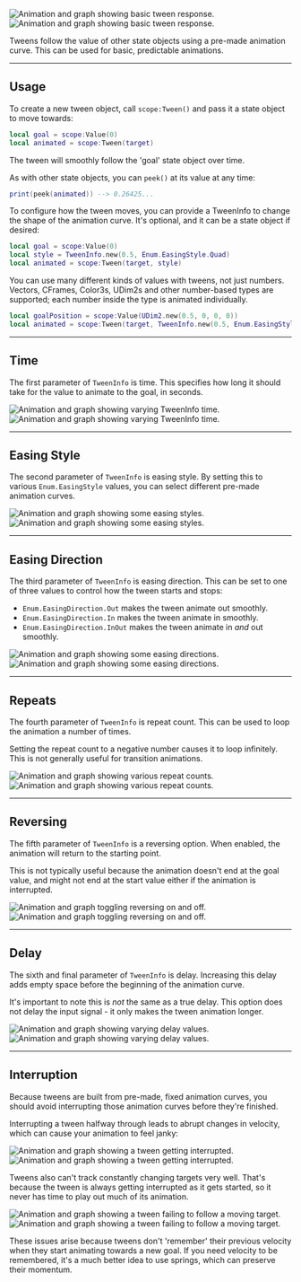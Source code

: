 ![Animation and graph showing basic tween response.](Step-Basic-Dark.png#only-dark)
![Animation and graph showing basic tween response.](Step-Basic-Light.png#only-light)

Tweens follow the value of other state objects using a pre-made animation curve.
This can be used for basic, predictable animations.

-----

## Usage

To create a new tween object, call `scope:Tween()` and pass it a state object to
move towards:

```Lua
local goal = scope:Value(0)
local animated = scope:Tween(target)
```

The tween will smoothly follow the 'goal' state object over time.

As with other state objects, you can `peek()` at its value at any time:

```Lua
print(peek(animated)) --> 0.26425...
```

To configure how the tween moves, you can provide a TweenInfo to change the
shape of the animation curve. It's optional, and it can be a state object if
desired:

```Lua
local goal = scope:Value(0)
local style = TweenInfo.new(0.5, Enum.EasingStyle.Quad)
local animated = scope:Tween(target, style)
```

You can use many different kinds of values with tweens, not just numbers.
Vectors, CFrames, Color3s, UDim2s and other number-based types are supported;
each number inside the type is animated individually.

```Lua
local goalPosition = scope:Value(UDim2.new(0.5, 0, 0, 0))
local animated = scope:Tween(target, TweenInfo.new(0.5, Enum.EasingStyle.Quad))
```

-----

## Time

The first parameter of `TweenInfo` is time. This specifies how long it should
take for the value to animate to the goal, in seconds.

![Animation and graph showing varying TweenInfo time.](Time-Dark.png#only-dark)
![Animation and graph showing varying TweenInfo time.](Time-Light.png#only-light)

-----

## Easing Style

The second parameter of `TweenInfo` is easing style. By setting this to various
`Enum.EasingStyle` values, you can select different pre-made animation curves.

![Animation and graph showing some easing styles.](Easing-Style-Dark.png#only-dark)
![Animation and graph showing some easing styles.](Easing-Style-Light.png#only-light)

-----

## Easing Direction

The third parameter of `TweenInfo` is easing direction. This can be set to one
of three values to control how the tween starts and stops:

- `Enum.EasingDirection.Out` makes the tween animate out smoothly.
- `Enum.EasingDirection.In` makes the tween animate in smoothly.
- `Enum.EasingDirection.InOut` makes the tween animate in *and* out smoothly.

![Animation and graph showing some easing directions.](Easing-Direction-Dark.png#only-dark)
![Animation and graph showing some easing directions.](Easing-Direction-Light.png#only-light)

-----

## Repeats

The fourth parameter of `TweenInfo` is repeat count. This can be used to loop
the animation a number of times.

Setting the repeat count to a negative number causes it to loop infinitely. This
is not generally useful for transition animations.

![Animation and graph showing various repeat counts.](Repeats-Dark.png#only-dark)
![Animation and graph showing various repeat counts.](Repeats-Light.png#only-light)

-----

## Reversing

The fifth parameter of `TweenInfo` is a reversing option. When enabled, the
animation will return to the starting point.

This is not typically useful because the animation doesn't end at the goal value,
and might not end at the start value either if the animation is interrupted.

![Animation and graph toggling reversing on and off.](Reversing-Dark.png#only-dark)
![Animation and graph toggling reversing on and off.](Reversing-Light.png#only-light)

-----

## Delay

The sixth and final parameter of `TweenInfo` is delay. Increasing this delay
adds empty space before the beginning of the animation curve.

It's important to note this is *not* the same as a true delay. This option does
not delay the input signal - it only makes the tween animation longer.

![Animation and graph showing varying delay values.](Delay-Dark.png#only-dark)
![Animation and graph showing varying delay values.](Delay-Light.png#only-light)

-----

## Interruption

Because tweens are built from pre-made, fixed animation curves, you should avoid
interrupting those animation curves before they're finished.

Interrupting a tween halfway through leads to abrupt changes in velocity, which
can cause your animation to feel janky:

![Animation and graph showing a tween getting interrupted.](Interrupted-Dark.png#only-dark)
![Animation and graph showing a tween getting interrupted.](Interrupted-Light.png#only-light)

Tweens also can't track constantly changing targets very well. That's because
the tween is always getting interrupted as it gets started, so it never has time
to play out much of its animation.

![Animation and graph showing a tween failing to follow a moving target.](Follow-Failure-Dark.png#only-dark)
![Animation and graph showing a tween failing to follow a moving target.](Follow-Failure-Light.png#only-light)

These issues arise because tweens don't 'remember' their previous velocity when
they start animating towards a new goal. If you need velocity to be remembered,
it's a much better idea to use springs, which can preserve their momentum.